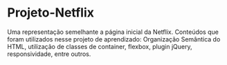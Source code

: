 # Projeto-Netflix
Uma representação semelhante a página inicial da Netflix. Conteúdos que foram utilizados nesse projeto de aprendizado: Organização Semântica do HTML, utilização de classes de container, flexbox, plugin jQuery, responsividade, entre outros.

